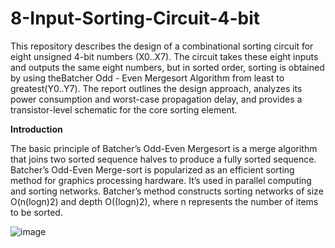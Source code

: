 # 8-Input-Sorting-Circuit-4-bit

This repository describes the design of a combinational sorting circuit for eight unsigned 4-bit numbers (X0..X7). The circuit takes these eight inputs and outputs the same eight numbers, but in sorted order, sorting is obtained by using theBatcher Odd - Even Mergesort Algorithm from least to greatest(Y0..Y7). The report outlines the design approach, analyzes its power consumption and worst-case propagation delay, and provides a transistor-level schematic for the core sorting element.

**Introduction**

The basic principle of Batcher’s Odd-Even Mergesort is a merge algorithm that joins two sorted sequence halves to produce a fully sorted sequence. Batcher’s Odd-Even Merge-sort is popularized as an efficient sorting method for graphics processing hardware. It’s used in parallel computing and sorting networks. Batcher’s method constructs sorting networks of size O(n(logn)2) and depth O((logn)2), where n represents the number of items to be sorted.

![image](https://github.com/Nirvan-Mishra-09/8-Input-Sorting-Circuit-4-bit/assets/127642231/52aa2329-28de-4793-be5f-5642ffc34256)

